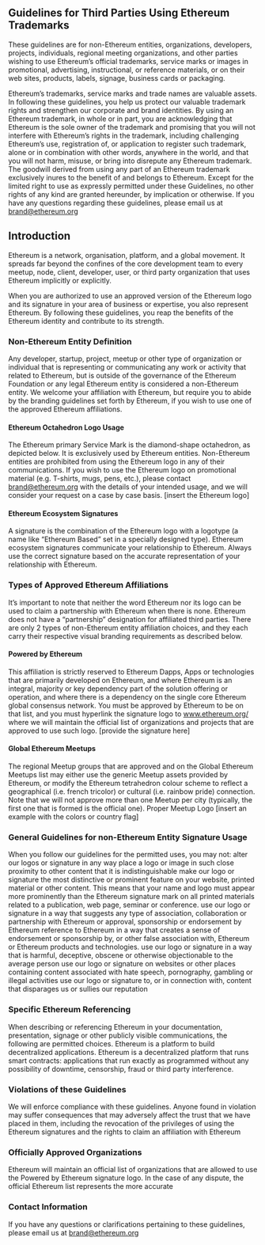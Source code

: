 Guidelines for Third Parties Using Ethereum Trademarks
-------------------


These guidelines are for non-Ethereum entities, organizations, developers, projects, individuals, regional meeting organizations, and other parties wishing to use Ethereum’s official trademarks, service marks or images in promotional, advertising, instructional, or reference materials, or on their web sites, products, labels, signage, business cards or packaging.

Ethereum’s trademarks, service marks and trade names are valuable assets. In following these guidelines, you help us protect our valuable trademark rights and strengthen our corporate and brand identities. By using an Ethereum trademark, in whole or in part, you are acknowledging that Ethereum is the sole owner of the trademark and promising that you will not interfere with Ethereum’s rights in the trademark, including challenging Ethereum’s use, registration of, or application to register such trademark, alone or in combination with other words, anywhere in the world, and that you will not harm, misuse, or bring into disrepute any Ethereum trademark. The goodwill derived from using any part of an Ethereum trademark exclusively inures to the benefit of and belongs to Ethereum. Except for the limited right to use as expressly permitted under these Guidelines, no other rights of any kind are granted hereunder, by implication or otherwise. If you have any questions regarding these guidelines, please email us at [brand@ethereum.org](mailto:brand@ethereum.org)


## Introduction

Ethereum is a network, organisation, platform, and a global movement. It spreads far beyond the confines of the core development team to every meetup, node, client, developer, user, or third party organization that uses Ethereum implicitly or explicitly.

When you are authorized to use an approved version of the Ethereum logo and its signature in your area of business or expertise, you also represent Ethereum. By following these guidelines, you reap the benefits of the Ethereum identity and contribute to its strength.

### Non-Ethereum Entity Definition

Any developer, startup, project, meetup or other type of organization or individual that is representing or communicating any work or activity that related to Ethereum, but is outside of the governance of the Ethereum Foundation or any legal Ethereum entity  is considered a non-Ethereum entity. We welcome your affiliation with Ethereum, but require you to abide by the branding guidelines set forth by Ethereum, if you wish to use one of the approved Ethereum affiliations. 


#### Ethereum Octahedron Logo Usage

The Ethereum primary Service Mark is the diamond-shape octahedron, as depicted below. It is exclusively used by Ethereum entities. Non-Ethereum entities are prohibited from using the Ethereum logo in any of their communications. If you wish to use the Ethereum logo on promotional material (e.g. T-shirts, mugs, pens, etc.), please contact brand@ethereum.org with the details of your intended usage, and we will consider your request on a case by case basis.
[insert the Ethereum logo]


#### Ethereum Ecosystem Signatures

A signature is the combination of the Ethereum logo with a logotype (a name like “Ethereum Based” set in a specially designed type). Ethereum ecosystem signatures communicate your relationship to Ethereum. Always use the correct signature based on the accurate representation of your relationship with Ethereum.


### Types of Approved Ethereum Affiliations 

It’s important to note that neither the word Ethereum nor its logo can be used to claim a partnership with Ethereum when there is none. Ethereum does not have a “partnership” designation for affiliated third parties. There are only 2 types of non-Ethereum entity affiliation choices, and they each carry their respective visual branding requirements as described below.


#### Powered by Ethereum

This affiliation is strictly reserved to Ethereum Dapps, Apps or technologies that are primarily developed on Ethereum, and where Ethereum is an integral, majority or key dependency part of the solution offering or operation, and where there is a dependency on the single core Ethereum global consensus network. You must be approved by Ethereum to be on that list, and you must hyperlink the signature logo to www.ethereum.org/ where we will maintain the official list of organizations and projects that are approved to use such logo.
[provide the signature here]

#### Global Ethereum Meetups

The regional Meetup groups that are approved and on the Global Ethereum Meetups list may either use the generic Meetup assets provided by Ethereum, or modify the Ethereum tetrahedron colour scheme to reflect a geographical (i.e. french tricolor) or cultural (i.e. rainbow pride) connection. Note that we will not approve more than one Meetup per city (typically, the first one that is formed is the official one). 
Proper Meetup Logo
[insert an example with the colors or country flag]

### General Guidelines for non-Ethereum Entity Signature Usage

When you follow our guidelines for the permitted uses, you may not:
alter our logos or signature in any way
place a logo or image in such close proximity to other content that it is indistinguishable
make our logo or signature the most distinctive or prominent feature on your website, printed material or other content. This means that your name and logo must appear more prominently than the Ethereum signature mark on all printed materials related to a publication, web page, seminar or conference.
use our logo or signature in a way that suggests any type of association, collaboration or partnership with Ethereum or approval, sponsorship or endorsement by Ethereum 
reference to Ethereum in a way that creates a sense of endorsement or sponsorship by, or other false association with, Ethereum or Ethereum products and technologies.
use our logo or signature in a way that is harmful, deceptive, obscene or otherwise objectionable to the average person use our logo or signature on websites or other places containing content associated with hate speech, pornography, gambling or illegal activities
use our logo or signature to, or in connection with, content that disparages us or sullies our reputation

### Specific Ethereum Referencing
When describing or referencing Ethereum in your documentation, presentation, signage or other publicly visible communications, the following are permitted choices.
Ethereum is a platform to build decentralized applications. 
Ethereum is a decentralized platform that runs smart contracts: applications that run exactly as programmed without any possibility of downtime, censorship, fraud or third party interference.

### Violations of these Guidelines
We will enforce compliance with these guidelines. Anyone found in violation may suffer consequences that may adversely affect the trust that we have placed in them, including the revocation of the privileges of using the Ethereum signatures and the rights to claim an affiliation with Ethereum

### Officially Approved Organizations
Ethereum will maintain an official list of organizations that are allowed to use the Powered by Ethereum signature logo. In the case of any dispute, the official Ethereum list represents the more accurate

### Contact Information
If you have any questions or clarifications pertaining to these guidelines, please email us at brand@ethereum.org

